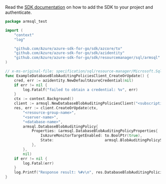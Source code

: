 Read the [SDK documentation](https://github.com/Azure/azure-sdk-for-go/blob/sdk%2Fresourcemanager%2Fsql%2Farmsql%2Fv0.3.1/sdk/resourcemanager/sql/armsql/README.md) on how to add the SDK to your project and authenticate.

```go
package armsql_test

import (
	"context"
	"log"

	"github.com/Azure/azure-sdk-for-go/sdk/azcore/to"
	"github.com/Azure/azure-sdk-for-go/sdk/azidentity"
	"github.com/Azure/azure-sdk-for-go/sdk/resourcemanager/sql/armsql"
)

// x-ms-original-file: specification/sql/resource-manager/Microsoft.Sql/preview/2020-11-01-preview/examples/DatabaseAzureMonitorAuditingCreateMin.json
func ExampleDatabaseBlobAuditingPoliciesClient_CreateOrUpdate() {
	cred, err := azidentity.NewDefaultAzureCredential(nil)
	if err != nil {
		log.Fatalf("failed to obtain a credential: %v", err)
	}
	ctx := context.Background()
	client := armsql.NewDatabaseBlobAuditingPoliciesClient("<subscription-id>", cred, nil)
	res, err := client.CreateOrUpdate(ctx,
		"<resource-group-name>",
		"<server-name>",
		"<database-name>",
		armsql.DatabaseBlobAuditingPolicy{
			Properties: &armsql.DatabaseBlobAuditingPolicyProperties{
				IsAzureMonitorTargetEnabled: to.BoolPtr(true),
				State:                       armsql.BlobAuditingPolicyStateEnabled.ToPtr(),
			},
		},
		nil)
	if err != nil {
		log.Fatal(err)
	}
	log.Printf("Response result: %#v\n", res.DatabaseBlobAuditingPoliciesClientCreateOrUpdateResult)
}
```
